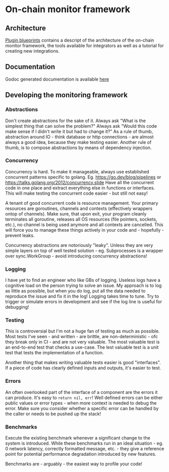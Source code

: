 # On-chain monitor framework

## Architecture

[Plugin blueprints](https://github.com/goplugin/pluginv3.0-blueprints/blob/main/monitoring/README.md)
contains a descript of the architecture of the on-chain monitor framework, the tools available for integrators
as well as a tutorial for creating new integrations.

## Documentation

Godoc generated documentation is available [here](https://pkg.go.dev/github.com/goplugin/plugin-common/pkg/monitoring#section-readme)

## Developing the monitoring framework

### Abstractions

Don't create abstractions for the sake of it.
Always ask "What is the simplest thing that can solve the problem?"
Always ask "Would this code make sense if I didn't write it but had to change it?"
As a rule of thumb, abstraction around IO - think database or http connections - are almost always a good idea, because they make testing easier.
Another rule of thumb, is to compose abstractions by means of dependency injection.

### Concurrency

Concurrency is hard.
To make it manageable, always use established concurrent patterns specific to golang. Eg. https://go.dev/blog/pipelines or https://talks.golang.org/2012/concurrency.slide
Have all the concurrent code in one place and extract everything else in functions or interfaces.
This will make testing the concurrent code easier - but still not easy!

A tenant of good concurrent code is resource management.
Your primary resources are goroutines, channels and contexts (effectively wrappers ontop of channels).
Make sure, that upon exit, your program cleanly terminates all goroutine, releases all OS resources (file pointers, sockets, etc.), no channel is being used anymore and all contexts are cancelled.
This will force you to manage these things actively in your code and - hopefully - prevent leaks.

Concurrency abstractions are notoriously "leaky". Unless they are very simple layers on top of well tested solution - eg. Subprocesses is a wrapper over sync.WorkGroup - avoid introducing concurrency abstractions!

### Logging

I have yet to find an engineer who like GBs of logging.
Useless logs have a cognitive load on the person trying to solve an issue.
My approach is to log as little as possible, but when you do log, put all the data needed to reproduce the issue and fix it in the log!
Logging takes time to tune. Try to trigger or simulate errors in development and see if the log line is useful for debugging!

### Testing

This is controversial but I'm not a huge fan of testing as much as possible.
Most tests I've seen - and written - are brittle, are non-deterministic - ofc they break only in CI - and are not very valuable.
The most valuable test is an end-to-end test that checks a use-case.
The lest valuable test is a unit test that tests the implementation of a function.

Another thing that makes writing valuable tests easier is good "interfaces".
If a piece of code has clearly defined inputs and outputs, it's easier to test.

### Errors

An often overlooked part of the interface of a component are the errors it can produce. It's easy to `return nil, err`!
Well defined errors can be either public values or error types - when more context is needed to debug the error.
Make sure you consider whether a specific error can be handled by the caller or needs to be pushed up the stack!

### Benchmarks

Execute the existing benchmark whenever a significant change to the system is introduced.
While these benchmarks run in an ideal situation - eg. 0 network latency, correctly formatted message, etc. -
they give a reference point for potential performance degradation introduced by new features.

Benchmarks are - arguably - the easiest way to profile your code!
